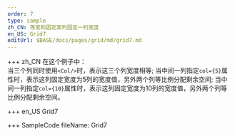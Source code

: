 ```yaml
--- 
order: 7
type: sample
zh_CN: 等宽和固定某列固定一列宽度
en_US: Grid7 
editUrl: $BASE/docs/pages/grid/md/grid7.md
---
```


+++ zh_CN
在这个例子中：  
     当三个列同时使用<Code>&lt;Col/&gt;</Code>时，表示这三个列宽度相等; 
     当中间一列指定<Code>col={5}</Code>属性时，表示这列固定宽度为5列的宽度值，另外两个列等比例分配剩余空间;
     当中间一列指定<Code>col={10}</Code>属性时，表示这列固定宽度为10列的宽度值，另外两个列等比例分配剩余空间。

    
+++ en_US
Grid7

+++ SampleCode
fileName: Grid7
